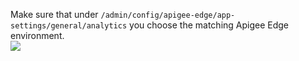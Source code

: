 Make sure that under `/admin/config/apigee-edge/app-settings/general/analytics` you choose the matching Apigee Edge environment.  
![](https://www.drupal.org/files/admin-analytics-settings.png)